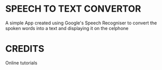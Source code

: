 SPEECH TO TEXT CONVERTOR
==========================
A simple App created using Google's Speech Recogniser to convert the spoken words into a text and displaying it on the celphone



CREDITS
=========
Online tutorials